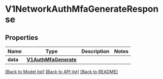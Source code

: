 # V1NetworkAuthMfaGenerateResponse

## Properties
Name | Type | Description | Notes
------------ | ------------- | ------------- | -------------
**data** | [**V1AuthMfaGenerate**](V1AuthMfaGenerate.md) |  | 

[[Back to Model list]](../README.md#documentation-for-models) [[Back to API list]](../README.md#documentation-for-api-endpoints) [[Back to README]](../README.md)

